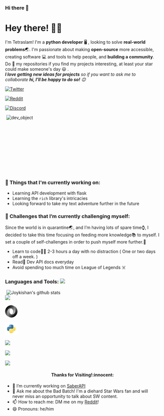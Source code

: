 ### Hi there 👋

<!-- Greeting -->
# Hey there! :wave::smiley:

<!--Introduction -->
I'm Tetraslam! I'm a **python developer** 🖥️ , looking to solve **real-world problems**:earth_asia:. I'm passionate about making **open-source** more accessible, creating software 💻 and tools to help people, and **building a community**. Do :star2: my repositories if you find my projects interesting, at least your star could make someone's day 😃 .
<br>
<em><b>I love getting new ideas for projects</b> so if you want to ask me to collaborate <b>hi, I'll be happy to do so!</b> :blush:</em>

<!-- Your badges -->

[![Twitter](https://img.shields.io/twitter/follow/tetraslam?style=social)](https://twitter.com/tetraslam)

[![Reddit](https://img.shields.io/reddit/user-karma/combined/TheWhiteRyder?style=social)](https://reddit.com/u/TheWhiteRyder)

[![Discord](https://img.shields.io/discord/844571818354671676?style=flat-square)](https://discord.gg/e5WeEVePHt)

<!-- Working GIF -->
<img src="https://i.imgur.com/vq1sZTo.png" alt="dev_object" align="right" width="500" height="210" />

### 💼  Things that I'm currently working on: 
* Learning API development with flask
* Learning the `rich` library's intricacies
* Looking forward to take my text adventure further in the future

### 🌱 Challenges that I’m currently challenging myself:
Since the world is in quarantine:earth_asia:, and I’m having lots of spare time:watch:, I decided to take this time focusing on feeding more knowledge:books: to myself. I set a couple of self-challenges in order to push myself more further.:running: 

* Learn to code:man_technologist: 2-3 hours a day with no distraction ( One or two days off a week. ) 
* Read:newspaper: Dev API docs everyday
* Avoid spending too much time on League of Legends ☠️

 ### Languages and Tools: <img src="https://media.giphy.com/media/WUlplcMpOCEmTGBtBW/giphy.gif" width="30">
<p> <!-- GitHub README Stats -->
  <a href="https://github.com/JoykishanSharma?tab=repositories">
    <img width="500" height="auto" align="right" alt="Joykishan's github stats" 
         src="https://github-readme-stats.vercel.app/api?username=tetraslam&show_icons=true&theme=algolia&count_private=true" />
   <!-- <img width="30%" height="auto" align="right" alt="Joykishan's github stats" 
         src="https://github-readme-stats.vercel.app/api/top-langs/?username=joykishansharma&layout=compact" />
NOTE: Top languages does not indicate my skill level or something like that, it's a github metric of which languages i have the most code on github. -->
  </a>
 <!-- icons -->

<code><a href = "https://code.visualstudio.com/"><img height="40" src="https://upload.wikimedia.org/wikipedia/commons/thumb/9/9a/Visual_Studio_Code_1.35_icon.svg/1200px-Visual_Studio_Code_1.35_icon.svg.png"></a></code>

<code><a href = "https://www.json.org/json-en.html"><img height="40" src="https://raw.githubusercontent.com/github/explore/80688e429a7d4ef2fca1e82350fe8e3517d3494d/topics/json/json.png"></a></code>

<code><a href = "https://www.python.org/"><img height="40" src="https://raw.githubusercontent.com/github/explore/80688e429a7d4ef2fca1e82350fe8e3517d3494d/topics/python/python.png"></a></code>

<code><a href = "https://www.w3schools.com/html/ "><img height="40" src="https://upload.wikimedia.org/wikipedia/commons/thumb/6/61/HTML5_logo_and_wordmark.svg/1200px-HTML5_logo_and_wordmark.svg.png"></a></code>
</p>

 <code><a href = "https://en.wikipedia.org/wiki/Command-line_interface "><img height="40" src="https://findicons.com/files/icons/127/sleek_xp_software/300/command_prompt.png"></a></code>
</p>
  
 <code><a href = "https://flask.palletsprojects.com/ "><img height="40" src="https://s.clipartkey.com/mpngs/s/145-1450089_python-flask-icon.png"></a></code>
</p>
  
  
<h4 align="center"> Thanks for Visiting!:innocent:</h4>


- 🔭 I’m currently working on [SaberAPI](https://github.com/tetraslam/saberapi)
- 💬 Ask me about the Bad Batch! I'm a diehard Star Wars fan and will never miss an opportunity to talk about SW content.
- 📫 How to reach me: DM me on my [Reddit](https://reddit.com/u/TheWhiteRyder)!
- 😄 Pronouns: he/him
